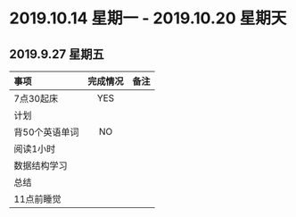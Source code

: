 # **2019.10.14 星期一 - 2019.10.20 星期天**




## 2019.9.27 星期五

| 事项           | 完成情况 | 备注 |
| :------------- | :------: | :--- |
| 7点30起床      |   YES    |      |
| 计划           |          |
| 背50个英语单词 |    NO    |
| 阅读1小时      |          |
| 数据结构学习   |          |
| 总结           |          |
| 11点前睡觉     |          |
